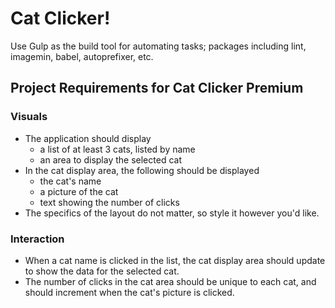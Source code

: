# Cat Clicker!
Use Gulp as the build tool for automating tasks; packages including lint, imagemin, babel, autoprefixer, etc.
## Project Requirements for Cat Clicker Premium
### Visuals
 - The application should display
    - a list of at least 3 cats, listed by name
    - an area to display the selected cat
 - In the cat display area, the following should be displayed
    - the cat's name
    - a picture of the cat
    - text showing the number of clicks
 - The specifics of the layout do not matter, so style it however you'd like.
### Interaction
 - When a cat name is clicked in the list, the cat display area should update to show the data for the selected cat.
 - The number of clicks in the cat area should be unique to each cat, and should increment when the cat's picture is clicked.
